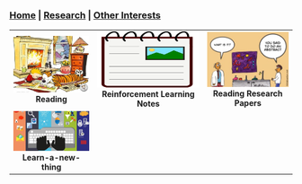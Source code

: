 
### [Home](README.md) | [Research](research_projects.md) | [Other Interests](other_interests.md)

| | | |
|:-------------------------:|:-------------------------:|:-------------------------:|
[<img src="reading.jpg" width = "1603"/>](reading.md)  **Reading** |  [<img src="coursera_notes.png" height = "100" width = "1603"/>](rl_notes.md)  **Reinforcement Learning Notes**|[<img src="maria4.jpg" width = "1603"/>](paper_reviews.md)  **Reading Research Papers**|
[<img src="learn-a-new-thing.jpg" width = "1603"/>](learn-a-thing-a-day.md)  **Learn-a-new-thing** |  
